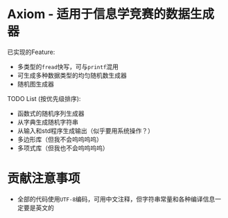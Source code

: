 # Axiom - 适用于信息学竞赛的数据生成器

已实现的Feature:
- 多类型的`fread`快写，可与`printf`混用
- 可生成多种数据类型的均匀随机数生成器
- 随机图生成器

TODO List (按优先级排序):
- 函数式的随机序列生成器
- 从字典生成随机字符串
- 从输入和std程序生成输出（似乎要用系统操作？）
- 多边形库（但我不会呜呜呜呜）
- 多项式库（但我也不会呜呜呜呜）

# 贡献注意事项
- 全部的代码使用`UTF-8`编码，可用中文注释，但字符串常量和各种编译信息一定要是英文的
